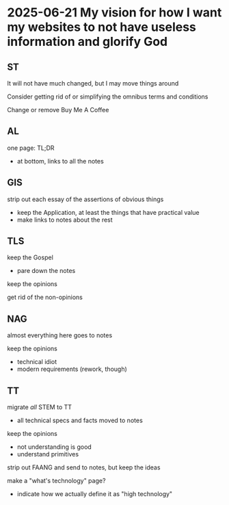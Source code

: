 
# 2025-06-21 My vision for how I want my websites to not have useless information and glorify God

## ST

It will not have much changed, but I may move things around

Consider getting rid of or simplifying the omnibus terms and conditions

Change or remove Buy Me A Coffee

## AL

one page: TL;DR
- at bottom, links to all the notes

## GIS

strip out each essay of the assertions of obvious things
- keep the Application, at least the things that have practical value
- make links to notes about the rest

## TLS

keep the Gospel
- pare down the notes

keep the opinions

get rid of the non-opinions

## NAG

almost everything here goes to notes

keep the opinions
- technical idiot
- modern requirements (rework, though)

## TT

migrate *all* STEM to TT
- all technical specs and facts moved to notes

keep the opinions
- not understanding is good
- understand primitives

strip out FAANG and send to notes, but keep the ideas

make a "what's technology" page?
- indicate how we actually define it as "high technology"

